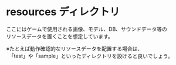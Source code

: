 ﻿# resources ディレクトリ
ここにはゲームで使用される画像、モデル、DB、サウンドデータ等の  
リソースデータを置くことを想定しています。

※たとえば動作確認的なリソースデータを配置する場合は、  
　「test」や「sample」といったディレクトリを設けると良いでしょう。